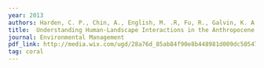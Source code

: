 ```yaml
---
year: 2013
authors: Harden, C. P., Chin, A., English, M. .R, Fu, R., Galvin, K. A., Gerlak, A. K., McDowell, P. F., <strong>McNamara, D. E.</strong>, Peterson, J. M., Poff, N. L., Rosa, E. A., Solecki, W. D., Wohl, E. E.
title:  Understanding Human-Landscape Interactions in the Anthropocene.
journal: Environmental Management
pdf_link: http://media.wix.com/ugd/28a76d_85ab84f90e8b448981d009dc50547791.pdf
tag: coral
---
```

